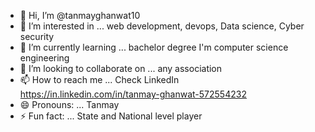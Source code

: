 - 👋 Hi, I’m @tanmayghanwat10
- 👀 I’m interested in ... web development, devops, Data science, Cyber security 
- 🌱 I’m currently learning ... bachelor degree I'm computer science engineering 
- 💞️ I’m looking to collaborate on ... any association 
- 📫 How to reach me ... Check LinkedIn https://in.linkedin.com/in/tanmay-ghanwat-572554232
- 😄 Pronouns: ... Tanmay
- ⚡ Fun fact: ... State and National level player

<!---
tanmayghanwat10/tanmayghanwat10 is a ✨ special ✨ repository because its `README.md` (this file) appears on your GitHub profile.
You can click the Preview link to take a look at your changes.
--->
